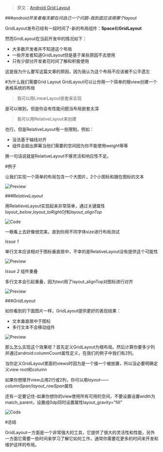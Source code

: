 >原文：[Android Grid Layout](https://medium.com/google-developer-experts/android-grid-layout-1faf0df8d6f2#.ldtru2yec)

###*android开发者每天都在问自己一个问题-我到底应该用哪个layout*

GridLayout发布已经有一段时间了-新的布局组件：**Space**和**GridLayout**

然而GridLayout在当前开发中的情况如下：

- 大多数开发者并不知道这个布局
- 一些开发者知道GridLayout但是基于某些原因不去使用
- 只有少部分开发者花时间了解和积极使用

这是我为什么要写这篇文章的原因，因为我认为这个布局不应该被不公平遗忘

#为什么我们需要Grid Layout
GridLayout可以让你用一个简单的根view创建一个表格系统的布局
>我可以用LinearLayout嵌套来实现

是可以做到，但是你会有性能问题当布局嵌套太深

>我可以用RelativeLayout来创建

也行，但是RelativeLayout有一些限制，例如：
- 没法基于轴线对齐
- 组件会超出屏幕当他们需要的空间因为你不能使用weight等等

换一句话说就是RelativeLayout不够灵活和响应性不足。

#例子

让我们实现一个简单的布局包含一个大图片，2个小图标和跟在图标的文本

![Preview]()

###*RelativeLayout*

用RelatieveLayout实现起来非常简单，通过关键属性*layout_below*,*layout_toRightOf*和*layout_alignTop*

![Code]()

一眼看上去好像很完美，直到你用不同字体size进行布局测试

*Issue 1*

单行文本应该相对于图标垂直居中，不幸的是RelativeLayout没有提供这个可能性

![Preview]()

*Issue 2* 组件重叠

多行文本会引起重叠，因为text用了layout_alignTop对图标进行对齐

![Preview]()

###*GridLayout*

如你看到的下面图片一样，GridLayout提供更好的表现结果：

- 文本垂直居中于图标
- 多行文本不会移动组件

![Preview]()

那么怎么实现这个效果呢？首先定义GridLayout为根布局。然后计算你要多少列并通过android:columnCount属性定义，在我们的例子中我们有2列。

当你定义GridLayout里面的views时因为是一个接一个被放置，所以没必要明确定义view root和column

如果你想撑开view占用2行或2列，你可以用*layout——columnSpan*/*layout_rowSpan*属性

还有一定要记住-如果你想你的view使用所有可用的空间，不要设置设置width为match_parent，设置成0dp同时设置属性layout_gravity="fill"

![Code]()


#总结

GridLayout一方面是一个非常强大的工具，它提供了很大的灵活性和性能，另外一方面它需要一些时间来学习了解它如何工作，通常你需要花更多的时间来开发和维护这样的布局。















